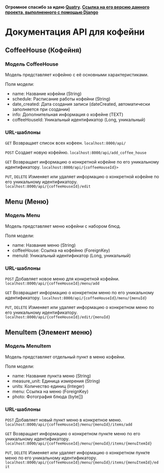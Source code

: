 **Огромное спасибо за идею [Quatry](https://github.com/Quatry). [Ссылка на его версию данного проекта, выполненного с помощью Django](https://github.com/Quatry/coffeehouse?tab=readme-ov-file#%D0%BC%D0%BE%D0%B4%D0%B5%D0%BB%D1%8C-menuitem)**

# Документация API для кофейни
## CoffeeHouse (Кофейня)
### Модель CoffeeHouse
Модель представляет кофейню с её основными характеристиками.

Поля модели:
* name: Название кофейни (String)
* schedule: Расписание работы кофейни (String)
* date_created: Дата создания записи (dateCreated, автоматически заполняется при создании)
* info: Дополнительная информация о кофейне (TEXT)
* coffeeHouseId: Уникальный идентификатор (Long, уникальный)
  
### URL-шаблоны 
`GET` Возвращает список всех кофеен.
`localhost:8000/api/`

`POST` Создает новую кофейню.
`localhost:8000/api/add_coffee_house`

`GET` Возвращает информацию о конкретной кофейне по его уникальному идентификатору.
`localhost:8000/api/{coffeeHouseId}>`

`PUT`, `DELETE` Изменяет или удаляет информацию о конкретной кофейне по его уникальному идентификатору.
`localhost:8000/api/{coffeeHouseId}/edit`

## Menu (Меню)
### Модель Menu
Модель представляет меню кофейни с набором блюд.

Поля модели:
* name: Название меню (String)
* coffeeHouse: Ссылка на кофейню (ForeignKey)
* menuId: Уникальный идентификатор (Long, уникальный)
  
### URL-шаблоны
`POST` Добавляет новое меню для конкретной кофейни.
`localhost:8000/api/{coffeeHouseId}/menu/add`

`GET` Возвращает информацию о конкретном меню по его уникальному идентификатору.
`localhost:8000/api/{coffeeHouseId}/menu/{menuId}  `

`PUT`, `DELETE` Изменяет или удаляет информацию о конкретном меню по его уникальному идентификатору.
`localhost:8000/api/{coffeeHouseId}/edit/{menuId}`

## MenuItem (Элемент меню)
### Модель MenuItem
Модель представляет отдельный пункт в меню кофейни.

Поля модели:
* name: Название пункта меню (String)
* measure_unit: Единица измерения (String)
* units: Количество единиц (Integer)
* menu: Ссылка на меню (ForeignKey)
* photo: Фотография блюда (byte[])
  
### URL-шаблоны
`POST` Добавляет новый пункт меню в конкретное меню.
`localhost:8000/api/{coffeeHouseId}/menu/{menuId}/items/add`

`GET` Возвращает информацию о конкретном пункте меню по его уникальному идентификатору.
`localhost:8000/api/{coffeeHouseId}/menu/{menuId}/items/{menuItemId}`

`PUT`, `DELETE` Изменяет или удаляет информацию о конкретном пункте меню по его уникальному идентификатору.
`localhost:8000/api/{coffeeHouseId}/menu/{menuId}/items/{menuItemId}/edit`

